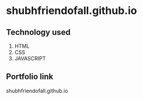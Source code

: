 # shubhfriendofall.github.io
## Technology used
1. HTML
2. CSS
3. JAVASCRIPT
## Portfolio link
shubhfriendofall.github.io
